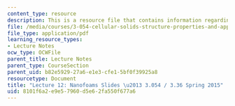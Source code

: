 ```yaml
---
content_type: resource
description: This is a resource file that contains information regarding lecture 12.
file: /media/courses/3-054-cellular-solids-structure-properties-and-applications-spring-2015/8101f6a2e9e57960d5e62fa550f677a6_MIT3_054S15_L12_nano_slides.pdf
file_type: application/pdf
learning_resource_types:
- Lecture Notes
ocw_type: OCWFile
parent_title: Lecture Notes
parent_type: CourseSection
parent_uid: b82e5929-27a6-e1e3-cfe1-5bf0f39925a8
resourcetype: Document
title: "Lecture 12: Nanofoams Slides \u2013 3.054 / 3.36 Spring 2015"
uid: 8101f6a2-e9e5-7960-d5e6-2fa550f677a6
---
```

